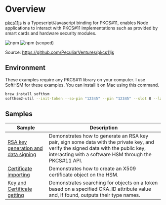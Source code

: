 # Overview

[pkcs11js](https://github.com/PeculiarVentures/pkcs11js) is a Typescript/Javascript binding for PKCS#11, enables Node applications to interact with PKCS#11 implementations such as provided by smart cards and hardware security modules.

![npm](https://img.shields.io/npm/dw/pkcs11js)
![npm (scoped)](https://img.shields.io/npm/v/pkcs11js)

Source: https://github.com/PeculiarVentures/pkcs11js

## Environment

These examples require any PKCS#11 library on your computer. I use SoftHSM for these examples. You can install it on Mac using this command.

```sh
brew install softhsm
softhsm2-util --init-token --so-pin "12345" --pin "12345" --slot 0 --label "My slot 0"
```

## Samples

| Sample             |	Description                              |
|--------------------|-------------------------------------------|
| [RSA key generation and data signing](rsa_sign.ts) | Demonstrates how to generate an RSA key pair, sign some data with the private key, and verify the signed data with the public key, interacting with a software HSM through the PKCS#11 API. |
| [Certificate importing](cert_import.ts) | Demonstrates how to create an X509 certificate object on the HSM. |
| [Key and Certificate getting](cert_get.ts) | Demonstrates searching for objects on a token based on a specified CKA_ID attribute value and, if found, outputs their type names. |
